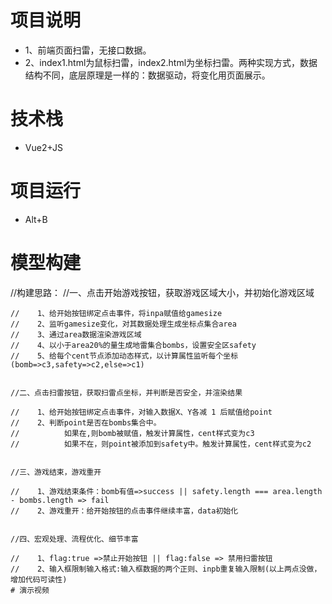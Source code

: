 # 项目说明
- 1、前端页面扫雷，无接口数据。
- 2、index1.html为鼠标扫雷，index2.html为坐标扫雷。两种实现方式，数据结构不同，底层原理是一样的：数据驱动，将变化用页面展示。
# 技术栈
- Vue2+JS
# 项目运行
- Alt+B
# 模型构建
//构建思路：
    //一、点击开始游戏按钮，获取游戏区域大小，并初始化游戏区域

    //    1、给开始按钮绑定点击事件，将inpa赋值给gamesize
    //    2、监听gamesize变化，对其数据处理生成坐标点集合area
    //    3、通过area数据渲染游戏区域
    //    4、以小于area20%的量生成地雷集合bombs，设置安全区safety
    //    5、给每个cent节点添加动态样式，以计算属性监听每个坐标 (bomb=>c3,safety=>c2,else=>c1)


    //二、点击扫雷按钮，获取扫雷点坐标，并判断是否安全，并渲染结果

    //    1、给开始按钮绑定点击事件，对输入数据X、Y各减 1 后赋值给point
    //    2、判断point是否在bombs集合中。
    //          如果在,则bomb被赋值，触发计算属性，cent样式变为c3
    //          如果不在，则point被添加到safety中。触发计算属性，cent样式变为c2


    //三、游戏结束，游戏重开

    //    1、游戏结束条件：bomb有值=>success || safety.length === area.length - bombs.length => fail
    //    2、游戏重开：给开始按钮的点击事件继续丰富，data初始化


    //四、宏观处理、流程优化、细节丰富

    //    1、flag:true =>禁止开始按钮 || flag:false => 禁用扫雷按钮
    //    2、输入框限制输入格式:输入框数据的两个正则、inpb重复输入限制(以上两点没做，增加代码可读性)
    # 演示视频
    
